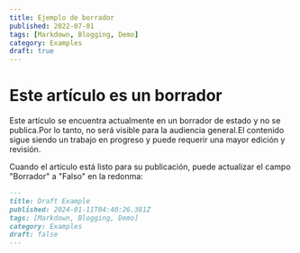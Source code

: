 ```yaml
---
title: Ejemplo de borrador
published: 2022-07-01
tags: [Markdown, Blogging, Demo]
category: Examples
draft: true
---
```


# Este artículo es un borrador

Este artículo se encuentra actualmente en un borrador de estado y no se publica.Por lo tanto, no será visible para la audiencia general.El contenido sigue siendo un trabajo en progreso y puede requerir una mayor edición y revisión.

Cuando el artículo está listo para su publicación, puede actualizar el campo "Borrador" a "Falso" en la redonma:

```markdown
---
title: Draft Example
published: 2024-01-11T04:40:26.381Z
tags: [Markdown, Blogging, Demo]
category: Examples
draft: false
---
